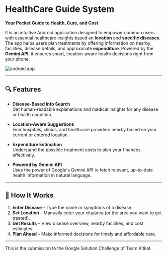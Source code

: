 # HealthCare Guide System  
**Your Pocket Guide to Health, Cure, and Cost**

It is an intuitive Android application designed to empower common users with essential healthcare insights based on **location** and **specific diseases**. The app helps users plan treatments by offering information on nearby facilities, disease details, and approximate **expenditure**. Powered by the **Gemini API**, it ensures smart, location-aware health decisions right from your phone.

![android app](https://github.com/user-attachments/assets/1ed8805d-8421-4996-8c04-55177cda3071)


---

## 🔍 Features

- **Disease-Based Info Search**  
  Get human-readable explanations and medical insights for any disease or health condition.

- **Location-Aware Suggestions**  
  Find hospitals, clinics, and healthcare providers nearby based on your current or entered location.

- **Expenditure Estimation**  
  Understand the possible treatment costs to plan your finances effectively.

- **Powered by Gemini API**  
  Uses the power of Google's Gemini API to fetch relevant, up-to-date health information in natural language.

---

## 🚀 How It Works

1. **Enter Disease** – Type the name or symptoms of a disease.
2. **Set Location** – Manually enter your city/area (or the area you want to get treated).
3. **Get Results** – View disease overview, nearby facilities, and cost estimates.
4. **Plan Ahead** – Make informed decisions for timely and affordable care.

---

This is the submission to the Google Solution Challenge of Team Kitkat.
